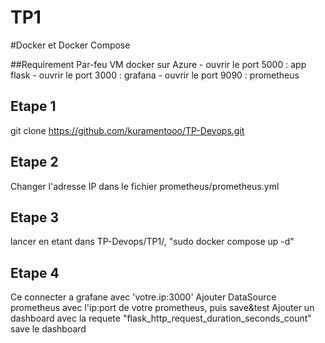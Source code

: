 # TP1
#Docker et Docker Compose

##Requirement
Par-feu VM docker sur Azure
	- ouvrir le port 5000 : app flask 
	- ouvrir le port 3000 : grafana
	- ouvrir le port 9090 : prometheus

## Etape 1

git clone https://github.com/kuramentooo/TP-Devops.git

## Etape 2

Changer l'adresse IP dans le fichier prometheus/prometheus.yml

## Etape 3

lancer en etant dans TP-Devops/TP1/, "sudo docker compose up -d"

## Etape 4

Ce connecter a grafane avec 'votre.ip:3000'
Ajouter DataSource prometheus avec l'ip:port de votre prometheus, puis save&test
Ajouter un dashboard avec la requete "flask_http_request_duration_seconds_count"
save le dashboard



